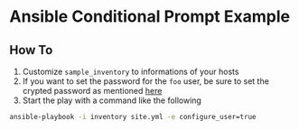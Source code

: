 # Ansible Conditional Prompt Example

## How To

1. Customize `sample_inventory` to informations of your hosts
2. If you want to set the password for the `foo` user, be sure to set the crypted password as mentioned [here](http://docs.ansible.com/ansible/latest/reference_appendices/faq.html#how-do-i-generate-crypted-passwords-for-the-user-module)
3. Start the play with a command like the following

```bash
ansible-playbook -i inventory site.yml -e configure_user=true
```